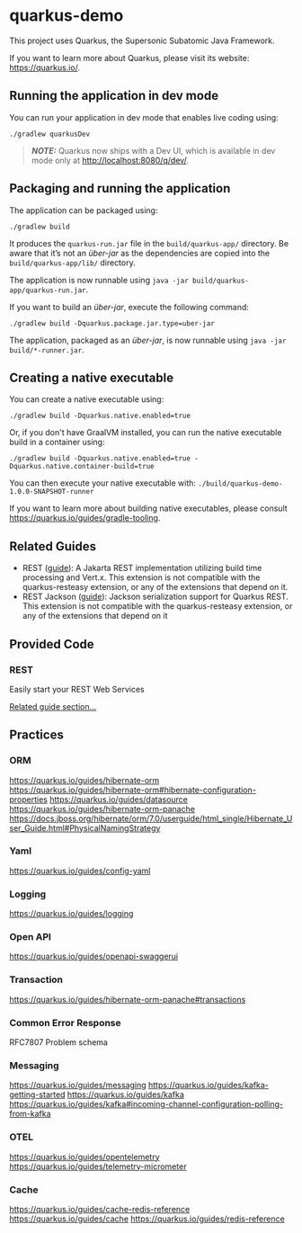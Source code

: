 # quarkus-demo

This project uses Quarkus, the Supersonic Subatomic Java Framework.

If you want to learn more about Quarkus, please visit its website: <https://quarkus.io/>.

## Running the application in dev mode

You can run your application in dev mode that enables live coding using:

```shell script
./gradlew quarkusDev
```

> **_NOTE:_**  Quarkus now ships with a Dev UI, which is available in dev mode only at <http://localhost:8080/q/dev/>.

## Packaging and running the application

The application can be packaged using:

```shell script
./gradlew build
```

It produces the `quarkus-run.jar` file in the `build/quarkus-app/` directory.
Be aware that it’s not an _über-jar_ as the dependencies are copied into the `build/quarkus-app/lib/` directory.

The application is now runnable using `java -jar build/quarkus-app/quarkus-run.jar`.

If you want to build an _über-jar_, execute the following command:

```shell script
./gradlew build -Dquarkus.package.jar.type=uber-jar
```

The application, packaged as an _über-jar_, is now runnable using `java -jar build/*-runner.jar`.

## Creating a native executable

You can create a native executable using:

```shell script
./gradlew build -Dquarkus.native.enabled=true
```

Or, if you don't have GraalVM installed, you can run the native executable build in a container using:

```shell script
./gradlew build -Dquarkus.native.enabled=true -Dquarkus.native.container-build=true
```

You can then execute your native executable with: `./build/quarkus-demo-1.0.0-SNAPSHOT-runner`

If you want to learn more about building native executables, please consult <https://quarkus.io/guides/gradle-tooling>.

## Related Guides

- REST ([guide](https://quarkus.io/guides/rest)): A Jakarta REST implementation utilizing build time processing and Vert.x. This extension is not compatible with the quarkus-resteasy extension, or any of the extensions that depend on it.
- REST Jackson ([guide](https://quarkus.io/guides/rest#json-serialisation)): Jackson serialization support for Quarkus REST. This extension is not compatible with the quarkus-resteasy extension, or any of the extensions that depend on it

## Provided Code

### REST

Easily start your REST Web Services

[Related guide section...](https://quarkus.io/guides/getting-started-reactive#reactive-jax-rs-resources)

## Practices 

### ORM

https://quarkus.io/guides/hibernate-orm
https://quarkus.io/guides/hibernate-orm#hibernate-configuration-properties
https://quarkus.io/guides/datasource
https://quarkus.io/guides/hibernate-orm-panache
https://docs.jboss.org/hibernate/orm/7.0/userguide/html_single/Hibernate_User_Guide.html#PhysicalNamingStrategy

### Yaml

https://quarkus.io/guides/config-yaml

### Logging

https://quarkus.io/guides/logging

### Open API

https://quarkus.io/guides/openapi-swaggerui

### Transaction

https://quarkus.io/guides/hibernate-orm-panache#transactions

### Common Error Response

RFC7807 Problem schema

### Messaging

https://quarkus.io/guides/messaging
https://quarkus.io/guides/kafka-getting-started
https://quarkus.io/guides/kafka
https://quarkus.io/guides/kafka#incoming-channel-configuration-polling-from-kafka


### OTEL

https://quarkus.io/guides/opentelemetry
https://quarkus.io/guides/telemetry-micrometer

### Cache

https://quarkus.io/guides/cache-redis-reference
https://quarkus.io/guides/cache
https://quarkus.io/guides/redis-reference



